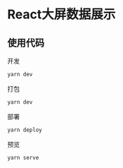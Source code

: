 # React大屏数据展示

## 使用代码

开发

```bash
yarn dev
```

打包

```bash
yarn dev
```

部署

```bash
yarn deploy
```

预览

```bash
yarn serve
```